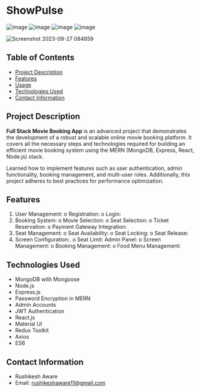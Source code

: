# ShowPulse
![image](https://github.com/Rushikeshawar/booking/assets/126863130/2383fc87-6042-47b9-8e82-addac19ca794)
![image](https://github.com/Rushikeshawar/booking/assets/126863130/041caef8-b31d-41dd-b855-85b3fbd4f7e5)
![image](https://github.com/Rushikeshawar/booking/assets/126863130/ca8f6c3f-668c-40da-a4ba-8f2082b9348c)
![image](https://github.com/Rushikeshawar/booking/assets/126863130/bf356dc9-5bc0-41ca-9ebb-d3bdf042e3ee)








![Screenshot 2023-09-27 084859](https://github.com/Akash-298/fullstack-movie-booking-app/assets/105929312/22e97e9e-c5f7-4910-8a71-e6e9b6711629)




## Table of Contents
- [Project Description](#project-description)
- [Features](#features)
- [Usage](#usage)
- [Technologies Used](#technologies-used)
- [Contact Information](#contact-information)


## Project Description

**Full Stack Movie Booking App** is an advanced project that demonstrates the development of a robust and scalable online movie booking platform. It covers all the necessary steps and technologies required for building an efficient movie booking system using the MERN (MongoDB, Express, React, Node.js) stack. 

Learned how to implement features such as user authentication, admin functionality, booking management, and multi-user roles. Additionally, this project adheres to best practices for performance optimization.

## Features

1. User Management:
o Registration:
o Login: 
2. Booking System:
o Movie Selection:
o Seat Selection: 
o Ticket Reservation: 
o Payment Gateway Integration:
3. Seat Management:
o Seat Availability:
o Seat Locking:
o Seat Release:
5. Screen Configuration:.
o Seat Limit:
Admin Panel:
o Screen Management:
o Booking Management: 
o Food Menu Management:

## Technologies Used

- MongoDB with Mongoose
- Node.js
- Express.js
- Password Encryption in MERN
- Admin Accounts
- JWT Authentication
- React.js
- Material UI
- Redux Toolkit
- Axios
- ES6

## Contact Information
- Rushikesh Aware
- Email: rushikeshaware11@gmail.com
  


